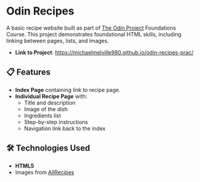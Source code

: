 # Odin Recipes

A basic recipe website built as part of [The Odin Project](https://www.theodinproject.com/) Foundations Course. This project demonstrates foundational HTML skills, including linking between pages, lists, and images.

- **Link to Project**: https://michaelmelville980.github.io/odin-recipes-prac/



## 📋 Features

- **Index Page** containing link to recipe page.
- **Individual Recipe Page** with:
  - Title and description
  - Image of the dish
  - Ingredients list
  - Step-by-step instructions
  - Navigation link back to the index

## 🛠️ Technologies Used

- **HTML5**
- Images from [AllRecipes](https://www.allrecipes.com/) 



